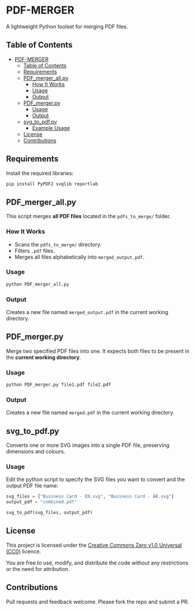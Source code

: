 # PDF-MERGER

A lightweight Python toolset for merging PDF files.

## Table of Contents

- [PDF-MERGER](#pdf-merger)
  - [Table of Contents](#table-of-contents)
  - [Requirements](#requirements)
  - [PDF\_merger\_all.py](#pdf_merger_allpy)
    - [How It Works](#how-it-works)
    - [Usage](#usage)
    - [Output](#output)
  - [PDF\_merger.py](#pdf_mergerpy)
    - [Usage](#usage-1)
    - [Output](#output-1)
  - [svg\_to\_pdf.py](#svg_to_pdfpy)
    - [Example Usage](#example-usage)
  - [License](#license)
  - [Contributions](#contributions)

## Requirements

Install the required libraries:

```bash
pip install PyPDF2 svglib reportlab
```

## PDF_merger_all.py

This script merges **all PDF files** located in the `pdfs_to_merge/` folder.

### How It Works

- Scans the `pdfs_to_merge/` directory.
- Filters `.pdf` files.
- Merges all files alphabetically into `merged_output.pdf`.

### Usage

```bash
python PDF_merger_all.py
```

### Output

Creates a new file named `merged_output.pdf` in the current working directory.

## PDF_merger.py

Merge two specified PDF files into one. It expects both files to be present in the **current working directory**.

### Usage

```bash
python PDF_merger.py file1.pdf file2.pdf
```

### Output

Creates a new file named `merged.pdf` in the current working directory.

## svg_to_pdf.py

Converts one or more SVG images into a single PDF file, preserving dimensions and colours.

### Usage

Edit the python script to specify the SVG files you want to convert and the output PDF file name:

```python
svg_files = ["Business Card - EN.svg", "Business Card - AR.svg"]
output_pdf = "combined.pdf"

svg_to_pdf(svg_files, output_pdf)
```

## License

This project is licensed under the [Creative Commons Zero v1.0 Universal (CC0)](https://creativecommons.org/publicdomain/zero/1.0/) licence. 

You are free to use, modify, and distribute the code without any restrictions or the need for attribution.

## Contributions

Pull requests and feedback welcome. Please fork the repo and submit a PR.
